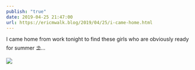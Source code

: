 ```yaml
---
publish: "true"
date: 2019-04-25 21:47:00
url: https://ericmwalk.blog/2019/04/25/i-came-home.html
---
```


I came home from work tonight to find these girls who are obviously ready for summer ⛱...

![](https://ericmwalk.blog/uploads/2022/86d2eb36d5.jpg)